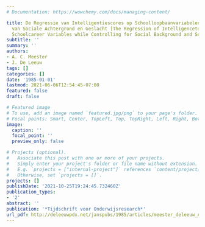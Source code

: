 ```yaml
---
# Documentation: https://wowchemy.com/docs/managing-content/

title: De Regressie van Intelligentiescores op Schoolloopbaanvariabelen onder Constanthouding
  van Sociale Achtergrond en Geslacht [The Regression of Intelligencetest Scores on
  Schoolcareer Variables while Controlling for Social Background and Sex]
subtitle: ''
summary: ''
authors:
- A. C. Meester
- J. De Leeuw
tags: []
categories: []
date: '1985-01-01'
lastmod: 2021-06-06T12:54:45-07:00
featured: false
draft: false

# Featured image
# To use, add an image named `featured.jpg/png` to your page's folder.
# Focal points: Smart, Center, TopLeft, Top, TopRight, Left, Right, BottomLeft, Bottom, BottomRight.
image:
  caption: ''
  focal_point: ''
  preview_only: false

# Projects (optional).
#   Associate this post with one or more of your projects.
#   Simply enter your project's folder or file name without extension.
#   E.g. `projects = ["internal-project"]` references `content/project/deep-learning/index.md`.
#   Otherwise, set `projects = []`.
projects: []
publishDate: '2021-10-25T19:24:45.732460Z'
publication_types:
- '2'
abstract: ''
publication: '*Tijdschrift voor Onderwijsresearch*'
url_pdf: http://deleeuwpdx.net/janspubs/1985/articles/meester_deleeuw_A_85.pdf
---
```

